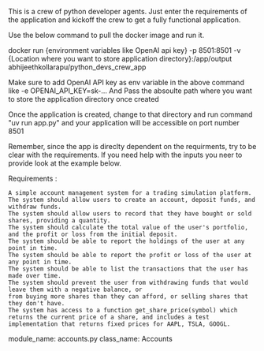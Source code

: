 This is a crew of python developer agents. Just enter the requirements of the application and kickoff the crew to get a fully functional application.

Use the below command to pull the docker image and run it.

docker run {environment variables like OpenAI api key} -p 8501:8501 -v {Location where you want to store application directory}:/app/output abhijeethkollarapu/python_devs_crew_app

Make sure to add OpenAI API key as env variable in the above command like -e OPENAI_API_KEY=sk-...
And Pass the absoulte path where you want to store the application directory once created

Once the application is created, change to that directory and run command "uv run app.py" and your application will be accessible on port number 8501

Remember, since the app is direclty dependent on the requirments, try to be clear with the requirements. If you need help with the inputs you neer to provide look at the example below.

Requirements :

    A simple account management system for a trading simulation platform.
    The system should allow users to create an account, deposit funds, and withdraw funds.
    The system should allow users to record that they have bought or sold shares, providing a quantity.
    The system should calculate the total value of the user's portfolio, and the profit or loss from the initial deposit.
    The system should be able to report the holdings of the user at any point in time.
    The system should be able to report the profit or loss of the user at any point in time.
    The system should be able to list the transactions that the user has made over time.
    The system should prevent the user from withdrawing funds that would leave them with a negative balance, or
    from buying more shares than they can afford, or selling shares that they don't have.
    The system has access to a function get_share_price(symbol) which returns the current price of a share, and includes a test implementation that returns fixed prices for AAPL, TSLA, GOOGL.

module_name: accounts.py
class_name: Accounts
